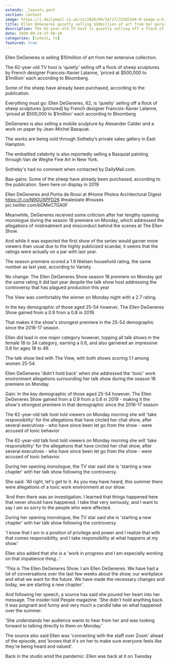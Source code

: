 ```yaml
---
extends: _layouts.post
section: content
image: https://i.dailymail.co.uk/1s/2020/09/24/17/33582344-0-image-a-6_1600966226851.jpg 
title: Ellen DeGeneres quietly selling $10million of art from her personal collection 
description: The 62-year-old TV host is quietly selling off a flock of sheep sculptures by French designer Francois-Xavier Lalanne, priced at $500,000 to $1million each, among other pieces. 
date: 2020-09-24-17-58-10 
categories: [latest, tv] 
featured: true 
--- 
```

Ellen DeGeneres is selling $10million of art from her extensive collection.

The 62-year-old TV host is 'quietly' selling off a flock of sheep sculptures by French designer Francois-Xavier Lalanne, 'priced at $500,000 to $1million' each according to Bloomberg. 

Some of the sheep have already been purchased, according to the publication. 

Everything must go: Ellen DeGeneres, 62, is 'quietly' selling off a flock of sheep sculptures [pictured] by French designer Francois-Xavier Lalanne, 'priced at $500,000 to $1million' each according to Bloomberg

DeGeneres is also selling a mobile sculpture by Alexander Calder and a work on paper by Jean-Michel Basquiat. 

The works are being sold through Sotheby’s private sales gallery in East Hampton. 

The embattled celebrity is also reportedly selling a Basquiat painting through Van de Weghe Fine Art in New York. 

Sotheby's had no comment when contacted by DailyMail.com. 

Baa-gains: Some of the sheep have already been purchased, according to the publication. Seen here on display in 2019

Ellen DeGeneres and Portia de Rossi at #Home Photos Architectural Digest https://t.co/N9GUXPFD26 #realestate #houses pic.twitter.com/bDMeC7GA0F

Meanwhile, DeGeneres received some criticism after her lengthy opening monologue during the season 18 premiere on Monday, which addressed the allegations of mistreatment and misconduct behind the scenes at The Ellen Show.

And while it was expected the first show of the series would garner more viewers than usual due to the highly publicized scandal, it seems that the ratings were actually on a par with last year.

The season premiere scored a 1.9 Nielsen household rating, the same number as last year, according to Variety.

No change: The Ellen DeGeneres Show season 18 premiere on Monday got the same rating it did last year despite the talk show host addressing the controversy that has plagued production this year

The View was comfortably the winner on Monday night with a 2.7 rating. 

In the key demographic of those aged 25-54 however, The Ellen DeGeneres Show gained from a 0.9 from a 0.8 in 2019. 

That makes it the show's strongest premiere in the 25-54 demographic since the 2016-17 season. 

Ellen did lead in one major category however, topping all talk shows in the female 18 to 34 category, earning a 0.6, and also garnered an impressive 0.8 for ages 18 to 49.

The talk show tied with The View, with both shows scoring 1.1 among women 25-54.

Ellen DeGeneres 'didn't hold back' when she addressed the 'toxic' work environment allegations surrounding her talk show during the season 18 premiere on Monday. 

Gain: In the key demographic of those aged 25-54 however, The Ellen DeGeneres Show gained from a 0.9 from a 0.8 in 2019 - making it the show's strongest premiere in that demographic since the 2016-17 season

The 62-year-old talk host told viewers on Monday morning she will 'take responsibility' for the allegations that have circled her chat show, after several executives - who have since been let go from the show - were accused of toxic behavior

The 62-year-old talk host told viewers on Monday morning she will 'take responsibility' for the allegations that have circled her chat show, after several executives - who have since been let go from the show - were accused of toxic behavior.

During her opening monologue, the TV star said she is 'starting a new chapter' with her talk show following the controversy. 

She said: 'All right, let's get to it. As you may have heard, this summer there were allegations of a toxic work environment at our show. 

'And then there was an investigation. I learned that things happened here that never should have happened. I take that very seriously, and I want to say I am so sorry to the people who were affected. 

During her opening monologue, the TV star said she is 'starting a new chapter' with her talk show following the controversy

'I know that I am in a position of privilege and power and I realize that with that comes responsibility, and I take responsibility at what happens at my show.' 

Ellen also added that she is a 'work in progress and I am especially working on that impatience thing…' 

'This is The Ellen DeGeneres Show. I am Ellen DeGeneres. We have had a lot of conversations over the last few weeks about the show, our workplace and what we want for the future. We have made the necessary changes and today, we are starting a new chapter.'

And following her speech, a source has said she poured her heart into her message. The insider told People magazine: 'She didn't hold anything back. It was poignant and funny and very much a candid take on what happened over the summer. 

'She understands her audience wants to hear from her and was looking forward to talking directly to them on Monday.' 

The source also said Ellen was 'connecting with the staff over Zoom' ahead of the episode, and 'knows that it's on her to make sure everyone feels like they're being heard and valued'. 

Back in the studio amid the pandemic: Ellen was back at it on Tuesday

